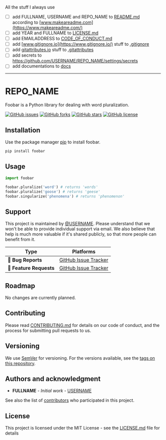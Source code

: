 All the stuff I always use

* [ ] add FULLNAME, USERNAME and REPO_NAME to [README.md](README.md) according to [www.makeareadme.com](https://www.makeareadme.com/)
* [ ] add YEAR and FULLNAME to [LICENSE.md](LICENSE.md)
* [ ] add EMAILADDRESS to [CODE_OF_CONDUCT.md](CODE_OF_CONDUCT.md)
* [ ] add [www.gitignore.io](https://www.gitignore.io/) stuff to [.gitignore](.gitignore)
* [ ] add [gitattributes.io](https://gitattributes.io/) stuff to [.gitattributes](.gitattributes)
* [ ] add secrets to https://github.com/USERNAME/REPO_NAME/settings/secrets
* [ ] add documentations to [docs](docs/index.md)

---

# REPO_NAME

Foobar is a Python library for dealing with word pluralization.

[![GitHub issues](https://img.shields.io/github/issues/USERNAME/REPO_NAME.svg)](https://github.com/USERNAME/REPO_NAME/issues)
[![GitHub forks](https://img.shields.io/github/forks/USERNAME/REPO_NAME.svg)](https://github.com/USERNAME/REPO_NAME/network)
[![GitHub stars](https://img.shields.io/github/stars/USERNAME/REPO_NAME.svg)](https://github.com/USERNAME/REPO_NAME/stargazers)
[![GitHub license](https://img.shields.io/github/license/USERNAME/REPO_NAME.svg)](https://github.com/USERNAME/REPO_NAME/blob/master/LICENSE.md)

## Installation

Use the package manager [pip](https://pip.pypa.io/en/stable/) to install foobar.

```bash
pip install foobar
```

## Usage

```python
import foobar

foobar.pluralize('word') # returns 'words'
foobar.pluralize('goose') # returns 'geese'
foobar.singularize('phenomena') # returns 'phenomenon'
```

## Support

This project is maintained by [@USERNAME](https://github.com/USERNAME). Please understand that we won't be able to provide individual support via email. We also believe that help is much more valuable if it's shared publicly, so that more people can benefit from it.

| Type                   | Platforms                                                    |
| ---------------------- | ------------------------------------------------------------ |
| 🚨 **Bug Reports**      | [GitHub Issue Tracker](https://github.com/USERNAME/REPO_NAME/issues) |
| 🎁 **Feature Requests** | [GitHub Issue Tracker](https://github.com/USERNAME/REPO_NAME/issues) |

## Roadmap

No changes are currently planned.

## Contributing

Please read [CONTRIBUTING.md](https://github.com/USERNAME/REPO_NAME/blob/master/CONTRIBUTING.md) for details on our code of conduct, and the process for submitting pull requests to us.

## Versioning

We use [SemVer](http://semver.org/) for versioning. For the versions available, see the [tags on this repository](https://github.com/USERNAME/REPO_NAME/tags).

## Authors and acknowledgment

- **FULLNAME** - _Initial work_ - [USERNAME](https://github.com/USERNAME)

See also the list of [contributors](https://github.com/USERNAME/REPO_NAME/graphs/contributors) who participated in this project.

## License

This project is licensed under the MIT License - see the [LICENSE.md](LICENSE.md) file for details

